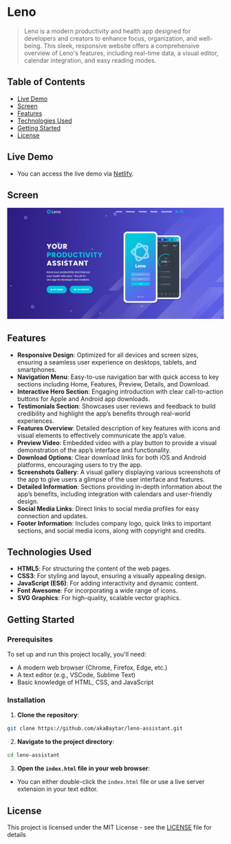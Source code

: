 # Leno

> Leno is a modern productivity and health app designed for developers and creators to enhance focus, organization, and well-being. This sleek, responsive website offers a comprehensive overview of Leno's features, including real-time data, a visual editor, calendar integration, and easy reading modes.

## Table of Contents

- [Live Demo](#live-demo)
- [Screen](#screen)
- [Features](#features)
- [Technologies Used](#technologies-used)
- [Getting Started](#getting-started)
- [License](#license)

## Live Demo

- You can access the live demo via [Netlify]().

## Screen

[<img src="./public/screen.png" />]()

## Features

- **Responsive Design**: Optimized for all devices and screen sizes, ensuring a seamless user experience on desktops, tablets, and smartphones.
- **Navigation Menu**: Easy-to-use navigation bar with quick access to key sections including Home, Features, Preview, Details, and Download.
- **Interactive Hero Section**: Engaging introduction with clear call-to-action buttons for Apple and Android app downloads.
- **Testimonials Section**: Showcases user reviews and feedback to build credibility and highlight the app’s benefits through real-world experiences.
- **Features Overview**: Detailed description of key features with icons and visual elements to effectively communicate the app’s value.
- **Preview Video**: Embedded video with a play button to provide a visual demonstration of the app’s interface and functionality.
- **Download Options**: Clear download links for both iOS and Android platforms, encouraging users to try the app.
- **Screenshots Gallery**: A visual gallery displaying various screenshots of the app to give users a glimpse of the user interface and features.
- **Detailed Information**: Sections providing in-depth information about the app’s benefits, including integration with calendars and user-friendly design.
- **Social Media Links**: Direct links to social media profiles for easy connection and updates.
- **Footer Information**: Includes company logo, quick links to important sections, and social media icons, along with copyright and credits.

## Technologies Used

- **HTML5**: For structuring the content of the web pages.
- **CSS3**: For styling and layout, ensuring a visually appealing design.
- **JavaScript (ES6)**: For adding interactivity and dynamic content.
- **Font Awesome**: For incorporating a wide range of icons.
- **SVG Graphics**: For high-quality, scalable vector graphics.

## Getting Started

### Prerequisites

To set up and run this project locally, you'll need:

- A modern web browser (Chrome, Firefox, Edge, etc.)
- A text editor (e.g., VSCode, Sublime Text)
- Basic knowledge of HTML, CSS, and JavaScript

### Installation

1. **Clone the repository**:

```bash
git clone https://github.com/akaBaytar/leno-assistant.git
```

2. **Navigate to the project directory**:

```bash
cd leno-assistant
```

3. **Open the `index.html` file in your web browser**:

- You can either double-click the `index.html` file or use a live server extension in your text editor.

## License

This project is licensed under the MIT License - see the [LICENSE](LICENSE.md) file for details
